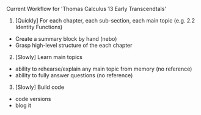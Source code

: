 
Current Workflow for 'Thomas Calculus 13 Early Transcendtals'
1. [Quickly] For each chapter, each sub-section, each main topic (e.g. 2.2 Identity Functions)
- Create a summary block by hand (nebo)
- Grasp high-level structure of the each chapter

2. [Slowly] Learn main topics
- ability to rehearse/explain any main topic from memory (no reference)
- ability to fully answer questions (no reference)

3. [Slowly] Build code
- code versions
- blog it 
